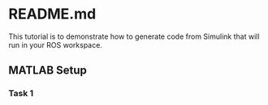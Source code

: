 # README.md
This tutorial is to demonstrate how to generate code from Simulink that will run in your ROS workspace.

## MATLAB Setup
### Task 1
